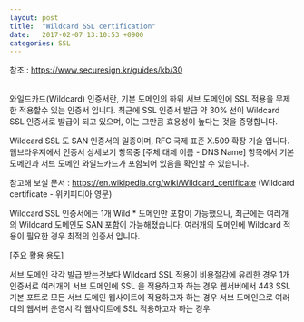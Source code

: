 ```yaml
---
layout: post
title:  "Wildcard SSL certification"
date:   2017-02-07 13:10:53 +0900
categories: SSL
---
```


참조 : https://www.securesign.kr/guides/kb/30
<br><br>


와일드카드(Wildcard) 인증서란, 기본 도메인의 하위 서브 도메인에 SSL 적용을 무제한 적용할수 있는 인증서 입니다. 최근에 SSL 인증서 발급 약 30% 선이 Wildcard SSL 인증서로 발급이 되고 있으며, 이는 그만큼 효용성이 높다는 것을 증명합니다.

Wildcard SSL 도 SAN 인증서의 일종이며, RFC 국제 표준 X.509 확장 기술 입니다.  웹브라우져에서 인증서 상세보기 항목중 [주체 대체 이름 - DNS Name] 항목에서 기본 도메인과 서브 도메인 와일드카드가 포함되어 있음을 확인할 수 있습니다.

참고해 보실 문서 : https://en.wikipedia.org/wiki/Wildcard_certificate  (Wildcard certificate - 위키피디아 영문)

Wildcard SSL 인증서에는 1개 Wild * 도메인만 포함이 가능했으나, 최근에는 여러개의 Wildcard 도메인도 SAN  포함이 가능해졌습니다.  여러개의 도메인에 Wildcard 적용이 필요한 경우 최적의 인증서 입니다.



[주요 활용 용도]

서브 도메인 각각 발급 받는것보다 Wildcard SSL 적용이 비용절감에 유리한 경우
1개 인증서로 여러개의 서브 도메인에 SSL 을 적용하고자 하는 경우
웹서버에서 443 SSL 기본 포트로 모든 서브 도메인 웹사이트에 적용하고자 하는 경우
서브 도메인으로 여러대의 웹서버 운영시 각 웹사이트에 SSL 적용하고자 하는 경우
